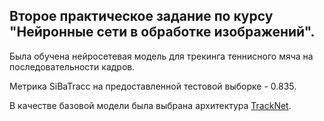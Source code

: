 ## Второе практическое задание по курсу "Нейронные сети в обработке изображений".

Была обучена нейросетевая модель для трекинга теннисного мяча на последовательности кадров. 

Метрика SiBaTracc на предоставленной тестовой выборке - 0.835.

В качестве базовой модели была выбрана архитектура [TrackNet](https://arxiv.org/pdf/1907.03698.pdf). 
